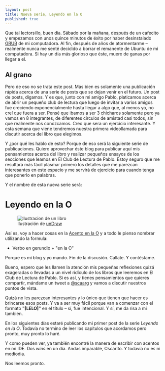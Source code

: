 ```yaml
---
layout: post
title: Nueva serie, Leyendo en la O
published: true
---
```


Que tal lectorsillo, buen día. Sábado por la mañana, después de un cafecito y empezamos con unos quince minutos de éxito por haber desinstalado [GRUB](https://en.wikipedia.org/wiki/GNU_GRUB) de mi computadora. Al fin, después de años de atormentarme &ndash; realmente nunca me senté decidido a borrar el remanente de Ubuntu de mí computadora. Si hay un día más glorioso que éste, muero de ganas por llegar a el.

## Al grano
Pero de eso no se trata este post. Más bien es solamente una publicación rápida acerca de una serie de posts que se dejan venir en el futuro. Un post de posts, digamos. Y es que, junto con mi amigo Pablo, platicamos acerca de abrir un pequeño club de lectura que luego de invitar a varios amigos fue creciendo exponencialmente hasta llegar a algo que, al menos yo, no creí que fuera a ser. Pensé que ibamos a ser 3 chicharos solamente pero ya vamos en 8 integrantes, de diferentes circulos de amistad casi todos, sin que realmente nos conozcamos. Creo que sera un ejercicio interesante. Y esta semana que viene tendremos nuestra primera videollamada para discutir acerca del libro que elegimos. 

Y ¿por qué les hablo de esto? Porque de eso será la siguiente serie de publicaciones. Quiero aprovechar éste blog para publicar aquí mis pensamientos acerca del libro y realizar pequeños ensayos de los secciones que leamos en El Club de Lectura de Pablo. Estoy seguro que me resultará más fácil plasmar primero los detalles que me parezcan interesantes en este espacio y me servirá de ejercicio para cuando tenga que ponerlo en palabras.

Y el nombre de esta nueva serie será:

# Leyendo en la O
<figure>
    <img src="{{ site.baseurl }}/images/svg/lelo.svg" alt="Ilustracion de un libro">
    <figcaption>Ilustración de <a href="https://undraw.co/">unDraw</a></figcaption>
</figure>

Así es, voy a hacer cosas en la [Acento en la O](www.acentoenlao.com) y a todo le pienso nombrar utilizando la formula:

* Verbo en gerundio + "en la O"

Porque es mi blog y yo mando. Fin de la discusión. Callate. Y contéstame. 

Bueno, espero que les llamen la atención mis pequeñas reflexiones quizá exageradas o llevadas a un nivel ridículo de los libros que leeremos en El Club de Lectura de Pablo. Si es así, y tienes pensamientos que quieres compartir, mándame un tweet a [@scaarg](http://www.twitter.com/scaarg) y vamos a discutir nuestros puntos de vista.

Quizá no les parezcan interesantes y lo único que tienen que hacer es brincarse esos posts. Y va a ser muy fácil porque van a comenzar con el formato **"[LELO]"** en el título &ndash; sí, fue intencional. Y sí, me da risa a mi también.

En los siguientes días estaré publicando mi primer post de la serie _Leyendo en la O_. Todavía no termino de leer los capítulos que acordamos pero pronto, muy pronto lo haré.

Y como pueden ver, ya también encontré la manera de escribir con acentos en mi IDE. Dos _wins_ en un día. Andas imparable, Oscarito. Y todavía no es ni mediodia. 

Nos leemos pronto.
